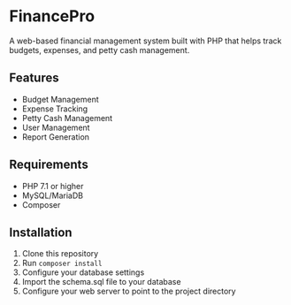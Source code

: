 # FinancePro

A web-based financial management system built with PHP that helps track budgets, expenses, and petty cash management.

## Features
- Budget Management
- Expense Tracking
- Petty Cash Management
- User Management
- Report Generation

## Requirements
- PHP 7.1 or higher
- MySQL/MariaDB
- Composer

## Installation
1. Clone this repository
2. Run `composer install`
3. Configure your database settings
4. Import the schema.sql file to your database
5. Configure your web server to point to the project directory